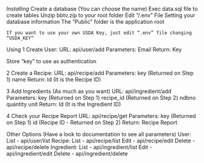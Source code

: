 *Installing*
	Create a database (You can choose the name)
	Exec data.sql file to create tables
	Unzip bbtv.zip to your root folder
	Edit “/.env” File Setting your database information
	The “Public” folder is the application root

	If you want to use your own USDA Key, just edit “.env” file changing “USDA_KEY”

 Using
1 Create User:
	URL: api/user/add
	Parameters:
		Email
	Return:
		Key

Store “key” to use as authentication

2 Create a Recipe:
	URL: api/recipe/add
	Parameters:
		key (Returned on Step 1)
		name
	Return:
		Id (It is the Recipe ID)

3 Add Ingredients (As much as you want)
	URL: api/ingredient/add
	Parameters:
		key (Returned on Step 1)
		recipe_id (Returned on Step 2)
ndbno
quantity
unit
	Return:
		Id (It is the Ingredient ID)

4 Check your Recipe Report
URL: api/recipe/get
	Parameters:
		key (Returned on Step 1)
		id (Recipe ID - Returned on Step 2)
	Return:
		Recipe Report

Other Options (Have a look to documentation to see all parameters)
	User:
List - api/user/list
	Recipe:
		List - api/recipe/list
		Edit - api/recipe/edit
		Delete - api/recipe/delete
	Ingredient:
		List - api/ingredient/list
		Edit - api/ingredient/edit
		Delete - api/ingredient/delete